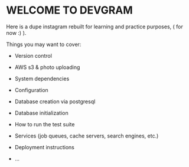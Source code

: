 # WELCOME TO DEVGRAM

Here is a dupe instagram rebuilt for learning and practice purposes, ( for now :) ).

Things you may want to cover:

* Version control

* AWS s3 & photo uploading

* System dependencies

* Configuration

* Database creation via postgresql

* Database initialization

* How to run the test suite

* Services (job queues, cache servers, search engines, etc.)

* Deployment instructions

* ...
